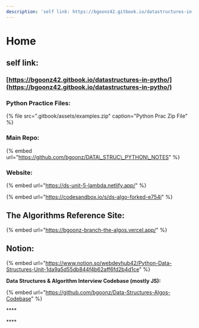 ```yaml
---
description: 'self link: https://bgoonz42.gitbook.io/datastructures-in-pytho/'
---
```


# Home

## self link:

### [https://bgoonz42.gitbook.io/datastructures-in-pytho/](https://bgoonz42.gitbook.io/datastructures-in-pytho/)

### Python Practice Files:

{% file src=".gitbook/assets/examples.zip" caption="Python Prac Zip File" %}

### Main Repo:

{% embed url="https://github.com/bgoonz/DATA\_STRUC\_PYTHON\_NOTES" %}

### Website:

{% embed url="https://ds-unit-5-lambda.netlify.app/" %}



{% embed url="https://codesandbox.io/s/ds-algo-forked-e754i" %}



## The Algorithms Reference Site:

{% embed url="https://bgoonz-branch-the-algos.vercel.app/" %}





## Notion:

{% embed url="https://www.notion.so/webdevhub42/Python-Data-Structures-Unit-1da9a5d55db844f4b62aff6fd2b4d1ce" %}



**Data Structures & Algorithm Interview Codebase \(mostly JS\):**

{% embed url="https://github.com/bgoonz/Data-Structures-Algos-Codebase" %}

\*\*\*\*

\*\*\*\*

